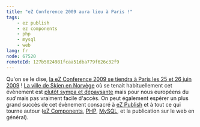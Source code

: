 ```yaml
---
title: "eZ Conference 2009 aura lieu à Paris !"
tags:
    - ez publish
    - ez components
    - php
    - mysql
    - web
lang: fr
node: 67520
remoteId: 127b5024981fcaa51dba779f626c32f9
---
```


Qu'on se le dise, [la eZ Conference 2009 se tiendra à Paris les 25 et 26 juin 2009](http://ez.no/developer/news/ez_conference_awards_2009_in_paris) ! [La ville de Skien en Norvège](http://maps.google.fr/maps?f=q&amp;source=s_q&amp;hl=fr&amp;q=Skien,+Norv%C3%A8ge&amp;sll=47.15984,2.988281&amp;sspn=18.298302,46.582031&amp;ie=UTF8&amp;cd=2&amp;geocode=FU1qhwMdoy2SAA&amp;split=0&amp;t=h&amp;z=9) où se tenait habituellement cet évènement est [plutôt sympa et dépaysante](/images/skien.jpg) mais pour nous européens du *sud* mais pas vraiment facile d'accès. On peut également espérer un plus grand succès de cet évènement consacré à [eZ Publish](/tag/ez+publish) et à tout ce qui tourne autour ([eZ Components](/tag/ez+components), [PHP](/tag/php), [MySQL](/tag/mysql), et la publication sur le web en général).

